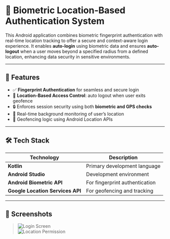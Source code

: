 # 🔐 Biometric Location-Based Authentication System

This Android application combines biometric fingerprint authentication with real-time location tracking to offer a secure and context-aware login experience. It enables **auto-login** using biometric data and ensures **auto-logout** when a user moves beyond a specified radius from a defined location, enhancing data security in sensitive environments.

---

## 🚀 Features

- ✅ **Fingerprint Authentication** for seamless and secure login
- 📍 **Location-Based Access Control**: auto logout when user exits geofence
- 🔒 Enforces session security using both **biometric and GPS checks**
- 🔄 Real-time background monitoring of user’s location
- 🧭 Geofencing logic using Android Location APIs

---

## 🛠️ Tech Stack

| Technology         | Description                                |
|--------------------|--------------------------------------------|
| **Kotlin**         | Primary development language               |
| **Android Studio** | Development environment                    |
| **Android Biometric API** | For fingerprint authentication     |
| **Google Location Services API** | For geofencing and tracking  |

---

## 📱 Screenshots

> ![Login Screen](./screenshots/Dashboard.png)  
> ![Location Permission](./screenshots/Logged.png)
